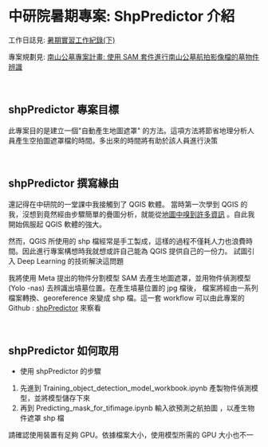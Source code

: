 # 中研院暑期專案: ShpPredictor 介紹

工作日誌見: [暑期實習工作紀錄(下)](https://hackmd.io/@edy5wylvRnustuodZbspjw/HkT-7Kqjh)

專案規劃見: [南山公墓專案計畫: 使用 SAM 套件進行南山公墓航拍影像檔的墓物件辨識](https://hackmd.io/@edy5wylvRnustuodZbspjw/r1YvSNPo3)

&emsp;
## shpPredictor 專案目標
此專案目的是建立一個"自動產生地圖遮罩" 的方法。這項方法將節省地理分析人員產生空拍圖遮罩檔的時間。多出來的時間將有助於該人員進行決策

&emsp;
## shpPredictor 撰寫緣由
還記得在中研院的一堂課中我接觸到了 QGIS 軟體。
當時第一次學到 QGIS 的我，沒想到竟然經由步驟簡單的疊圖分析，就能從[地圖中嗅到許多資訊](https://hackmd.io/@edy5wylvRnustuodZbspjw/HycpQLK5n)
。自此我開始佩服起 QGIS 軟體的強大。

然而，QGIS 所使用的 shp 檔經常是手工製成，這樣的過程不僅耗人力也浪費時間。因此進行專案構想時我就想或許自己能為 QGIS 提供自己的一份力。
試圖引入 Deep Learning 的技術解決這問題

我將使用 Meta 提出的物件分割模型 SAM 去產生地圖遮罩，並用物件偵測模型 (Yolo -nas) 去辨識出墳墓位置。在產生墳墓位置的 jpg 檔後，
檔案將經由一系列檔案轉換、georeference 來變成 shp 檔。這一套 workflow 可以由此專案的 Github : [shpPredictor](https://github.com/jimmy93029/shpPredictor/tree/main) 來察看

&emsp;
## shpPredictor 如何取用
* 使用 shpPredictor 的步驟
1. 先進到 Training_object_detection_model_workbook.ipynb 產製物件偵測模型，並將模型儲存下來
2. 再到 Predicting_mask_for_tifimage.ipynb 輸入欲預測之航拍圖 ，以產生物件遮罩 shp 檔

請確認使用裝置有足夠 GPU。依據檔案大小，使用模型所需的 GPU 大小也不一 
